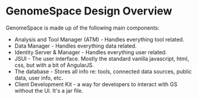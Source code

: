 # GenomeSpace Design Overview

GenomeSpace is made up of the following main components:
- Analysis and Tool Manager (ATM) - Handles everything tool related.
- Data Manager - Handles everything data related.
- Identity Server & Manager - Handles everything user related.
- JSUI - The user interface. Mostly the standard vanilla javascript, html, css, but with a bit of AngularJS.
- The database - Stores all info re: tools, connected data sources, public data, user info, etc.
- Client Development Kit - a way for developers to interact with GS without the UI. It's a jar file.
